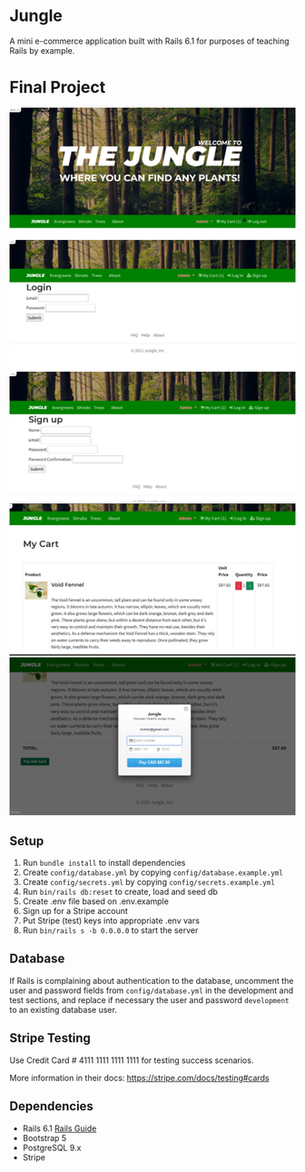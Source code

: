 # Jungle

A mini e-commerce application built with Rails 6.1 for purposes of teaching Rails by example.

# Final Project
!["demo screenshot for Logged user"](./app/assets/images/1.png)
!["demo screenshot for Log in"](./app/assets/images/2.png)
!["demo screenshot for Sign up"](./app/assets/images/3.png)
!["demo screenshot for Cart"](./app/assets/images/4.png)
!["demo screenshot for Pay"](./app/assets/images/5.png)
## Setup

1. Run `bundle install` to install dependencies
2. Create `config/database.yml` by copying `config/database.example.yml`
3. Create `config/secrets.yml` by copying `config/secrets.example.yml`
4. Run `bin/rails db:reset` to create, load and seed db
5. Create .env file based on .env.example
6. Sign up for a Stripe account
7. Put Stripe (test) keys into appropriate .env vars
8. Run `bin/rails s -b 0.0.0.0` to start the server

## Database

If Rails is complaining about authentication to the database, uncomment the user and password fields from `config/database.yml` in the development and test sections, and replace if necessary the user and password `development` to an existing database user.

## Stripe Testing

Use Credit Card # 4111 1111 1111 1111 for testing success scenarios.

More information in their docs: <https://stripe.com/docs/testing#cards>

## Dependencies

- Rails 6.1 [Rails Guide](http://guides.rubyonrails.org/v6.1/)
- Bootstrap 5
- PostgreSQL 9.x
- Stripe
